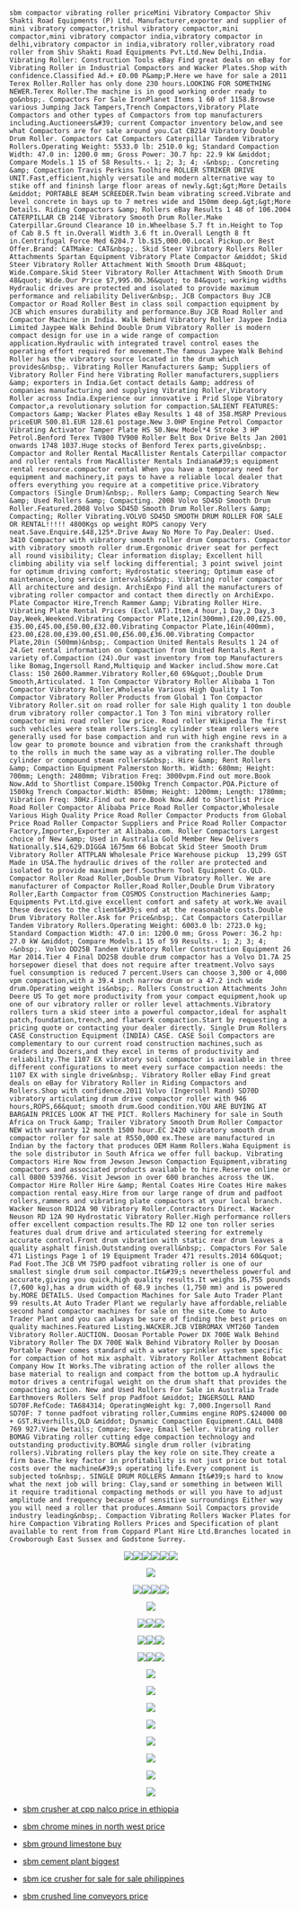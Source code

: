 
```
sbm compactor vibrating roller priceMini Vibratory Compactor Shiv Shakti Road Equipments (P) Ltd. Manufacturer,exporter and supplier of mini vibratory compactor,trishul vibratory compactor,mini compactor,mini vibratory compactor india,vibratory compactor in delhi,vibratory compactor in india,vibratory roller,vibratory road roller from Shiv Shakti Road Equipments Pvt.Ltd.New Delhi,India. Vibrating Roller: Construction Tools eBay Find great deals on eBay for Vibrating Roller in Industrial Compactors and Wacker Plates.Shop with confidence.Classified Ad.+ £0.00 P&amp;P.Here we have for sale a 2011 Terex Roller.Roller has only done 230 hours.LOOKING FOR SOMETHING NEWER.Terex Roller.The machine is in good working order ready to go&nbsp;. Compactors For Sale IronPlanet Items 1 60 of 1158.Browse various Jumping Jack Tampers,Trench Compactors,Vibratory Plate Compactors and other types of Compactors from top manufacturers including.Auctioneers&#39; current Compactor inventory below,and see what Compactors are for sale around you.Cat CB214 Vibratory Double Drum Roller. Compactors Cat Compactors Caterpillar Tandem Vibratory Rollers.Operating Weight: 5533.0 lb: 2510.0 kg; Standard Compaction Width: 47.0 in: 1200.0 mm; Gross Power: 30.7 hp: 22.9 kW &middot; Compare Models.1 15 of 58 Results.‹ 1; 2; 3; 4; ›&nbsp;. Concreting &amp; Compaction Travis Perkins Toolhire ROLLER STRIKER DRIVE UNIT.Fast,efficient,highly versatile and modern alternative way to stike off and fininsh large floor areas of newly.&gt;&gt;More Details &middot; PORTABLE BEAM SCREEDER.Twin beam vibrating screed.Vibrate and level concrete in bays up to 7 metres wide and 150mm deep.&gt;&gt;More Details. Riding Compactors &amp; Rollers eBay Results 1 48 of 106.2004 CATERPILLAR CB 214E Vibratory Smooth Drum Roller.Make Caterpillar.Ground Clearance 10 in.Wheelbase 5.7 ft in.Height to Top of Cab 8.5 ft in.Overall Width 3.6 ft in.Overall Length 8 ft in.Centrifugal Force Med 6204.7 lb.$15,000.00.Local Pickup.or Best Offer.Brand: CATMake: CAT&nbsp;. Skid Steer Vibratory Rollers Roller Attachments Spartan Equipment Vibratory Plate Compactor &middot; Skid Steer Vibratory Roller Attachment With Smooth Drum 48&quot; Wide.Compare.Skid Steer Vibratory Roller Attachment With Smooth Drum 48&quot; Wide.Our Price $7,995.00.36&quot; to 84&quot; working widths Hydraulic drives are protected and isolated to provide maximum performance and reliability Deliver&nbsp;. JCB Compactors Buy JCB Compactor or Road Roller Best in class soil compaction equipment by JCB which ensures durability and performance.Buy JCB Road Roller and Compactor Machine in India. Walk Behind Vibratory Roller Jaypee India Limited Jaypee Walk Behind Double Drum Vibratory Roller is modern compact design for use in a wide range of compaction application.Hydraulic with integrated travel control eases the operating effort required for movement.The famous Jaypee Walk Behind Roller has the vibratory source located in the drum which provides&nbsp;. Vibrating Roller Manufacturers &amp; Suppliers of Vibratory Roller Find here Vibrating Roller manufacturers,suppliers &amp; exporters in India.Get contact details &amp; address of companies manufacturing and supplying Vibrating Roller,Vibratory Roller across India.Experience our innovative i Prid Slope Vibratory Compactor,a revolutionary solution for compaction.SALIENT FEATURES: Compactors &amp; Wacker Plates eBay Results 1 48 of 358.MSRP Previous priceEUR 500.81.EUR 128.61 postage.New 3.0HP Engine Petrol Compactor Vibrating Activator Tamper Plate HS 50.New Model*4 Stroke 3 HP Petrol.Benford Terex TV800 TV900 Roller Belt Box Drive Belts Jan 2001 onwards 1748 1037.Huge stocks of Benford Terex parts,give&nbsp;. Compactor and Roller Rental MacAllister Rentals Caterpillar compactor and roller rentals from MacAllister Rentals Indiana&#39;s equipment rental resource.compactor rental When you have a temporary need for equipment and machinery,it pays to have a reliable local dealer that offers everything you require at a competitive price.Vibratory Compactors (Single Drum)&nbsp;. Rollers &amp; Compacting Search New &amp; Used Rollers &amp; Compacting. 2008 Volvo SD45D Smooth Drum Roller.Featured.2008 Volvo SD45D Smooth Drum Roller.Rollers &amp; Compacting; Roller Vibrating.VOLVO SD45D SMOOTH DRUM ROLLER FOR SALE OR RENTAL!!!!! 4800Kgs op weight ROPS canopy Very neat.Save.Enquire.$48,125*.Drive Away No More To Pay.Dealer: Used. 3410 Compactor with vibratory smooth roller drum Compactors. Compactor with vibratory smooth roller drum.Ergonomic driver seat for perfect all round visibility; Clear information display; Excellent hill climbing ability via self locking differential; 3 point swivel joint for optimum driving comfort; Hydrostatic steering; Optimum ease of maintenance,long service intervals&nbsp;. Vibrating roller compactor All architecture and design. ArchiExpo Find all the manufacturers of vibrating roller compactor and contact them directly on ArchiExpo. Plate Compactor Hire,Trench Rammer &amp; Vibrating Roller Hire. Vibrating Plate Rental Prices (Excl.VAT).Item,4 hour,1 Day,2 Day,3 Day,Week,Weekend.Vibrating Compactor Plate,12in(300mm),£20.00,£25.00,£35.00,£45.00,£50.00,£32.00.Vibrating Compactor Plate,16in(400mm),£23.00,£28.00,£39.00,£51.00,£56.00,£36.00.Vibrating Compactor Plate,20in (500mm)&nbsp;. Compaction United Rentals Results 1 24 of 24.Get rental information on Compaction from United Rentals.Rent a variety of.Compaction (24).Our vast inventory from top Manufacturers like Bomag,Ingersoll Rand,Multiquip and Wacker includ.Show more.Cat Class: 150 2600.Rammer.Vibratory Roller,60 69&quot;,Double Drum Smooth,Articulated. 1 Ton Compactor Vibratory Roller Alibaba 1 Ton Compactor Vibratory Roller,Wholesale Various High Quality 1 Ton Compactor Vibratory Roller Products from Global 1 Ton Compactor Vibratory Roller.sit on road roller for sale High quality 1 ton double drum vibratory roller compactor.1 Ton 3 Ton mini vibratory roller compactor mini road roller low price. Road roller Wikipedia The first such vehicles were steam rollers.Single cylinder steam rollers were generally used for base compaction and run with high engine revs in a low gear to promote bounce and vibration from the crankshaft through to the rolls in much the same way as a vibrating roller.The double cylinder or compound steam rollers&nbsp;. Hire &amp; Rent Rollers &amp; Compaction Equipment Palmerston North. Width: 680mm; Height: 700mm; Length: 2480mm; Vibration Freq: 3000vpm.Find out more.Book Now.Add to Shortlist Compare.1500kg Trench Compactor.POA.Picture of 1500kg Trench Compactor.Width: 850mm; Height: 1200mm; Length: 1780mm; Vibration Freq: 30Hz.Find out more.Book Now.Add to Shortlist Price Road Roller Compactor Alibaba Price Road Roller Compactor,Wholesale Various High Quality Price Road Roller Compactor Products from Global Price Road Roller Compactor Suppliers and Price Road Roller Compactor Factory,Importer,Exporter at Alibaba.com. Roller Compactors Largest choice of New &amp; Used in Australia Gold Member New Delivers Nationally.$14,629.DIGGA 1675mm 66 Bobcat Skid Steer Smooth Drum Vibratory Roller ATTPLAN Wholesale Price Warehouse pickup  13,299 GST Made in USA.The hydraulic drives of the roller are protected and isolated to provide maximum perf.Southern Tool Equipment Co.QLD. Compactor Roller Road Roller,Double Drum Vibratory Roller. We are manufacturer of Compactor Roller,Road Roller,Double Drum Vibratory Roller,Earth Compactor from COSMOS Construction Machineries &amp; Equipments Pvt.Ltd.give excellent comfort and safety at work.We avail these devices to the client&#39;s end at the reasonable costs.Double Drum Vibratory Roller.Ask for Price&nbsp;. Cat Compactors Caterpillar Tandem Vibratory Rollers.Operating Weight: 6003.0 lb: 2723.0 kg; Standard Compaction Width: 47.0 in: 1200.0 mm; Gross Power: 36.2 hp: 27.0 kW &middot; Compare Models.1 15 of 59 Results.‹ 1; 2; 3; 4; ›&nbsp;. Volvo DD25B Tandem Vibratory Roller Construction Equipment 26 Mar 2014.Tier 4 Final DD25B double drum compactor has a Volvo D1.7A 25 horsepower diesel that does not require after treatment.Volvo says fuel consumption is reduced 7 percent.Users can choose 3,300 or 4,000 vpm compaction,with a 39.4 inch narrow drum or a 47.2 inch wide drum.Operating weight is&nbsp;. Rollers Construction Attachments John Deere US To get more productivity from your compact equipment,hook up one of our vibratory roller or roller level attachments.Vibratory rollers turn a skid steer into a powerful compactor,ideal for asphalt patch,foundation,trench,and flatwork compaction.Start by requesting a pricing quote or contacting your dealer directly. Single Drum Rollers CASE Construction Equipment (INDIA) CASE. CASE Soil Compactors are complementary to our current road construction machines,such as Graders and Dozers,and they excel in terms of productivity and reliability.The 1107 EX vibratory soil compactor is available in three different configurations to meet every surface compaction needs: the 1107 EX with single drive&nbsp;. Vibratory Roller eBay Find great deals on eBay for Vibratory Roller in Riding Compactors and Rollers.Shop with confidence.2011 Volvo (Ingersoll Rand) SD70D vibratory articulating drum drive compactor roller with 946 hours,ROPS,66&quot; smooth drum.Good condition.YOU ARE BUYING AT BARGAIN PRICES LOOK AT THE PICT. Rollers Machinery for sale in South Africa on Truck &amp; Trailer Vibratory Smooth Drum Roller Compactor NEW with warranty 12 month 1500 hour.EC 2420 vibratory smooth drum compactor roller for sale at R550,000 ex.These are manufactured in Indian by the factory that produces OEM Hamm Rollers.Waha Equipment is the sole distributor in South Africa we offer full backup. Vibrating Compactors Hire Now from Jewson Jewson Compaction Equipment,vibrating compactors and associated products available to hire.Reserve online or call 0800 539766. Visit Jewson in over 600 branches across the UK. Compactor Hire Roller Hire &amp; Rental Coates Hire Coates Hire makes compaction rental easy.Hire from our large range of drum and padfoot rollers,rammers and vibrating plate compactors at your local branch. Wacker Neuson RD12A 90 Vibratory Roller.Contractors Direct. Wacker Neuson RD 12A 90 Hydrostatic Vibratory Roller.High performance rollers offer excellent compaction results.The RD 12 one ton roller series features dual drum drive and articulated steering for extremely accurate control.Front drum vibration with static rear drum leaves a quality asphalt finish.Outstanding overall&nbsp;. Compactors For Sale 471 Listings Page 1 of 19 Equipment Trader 471 results.2014 60&quot; Pad Foot.The JCB VM 75PD padfoot vibrating roller is one of our smallest single drum soil compactor.It&#39;s nevertheless powerful and accurate,giving you quick,high quality results.It weighs 16,755 pounds (7,600 kg),has a drum width of 68.9 inches (1,750 mm) and is powered by.MORE DETAILS. Used Compaction Machines for Sale Auto Trader Plant 99 results.At Auto Trader Plant we regularly have affordable,reliable second hand compactor machines for sale on the site.Come to Auto Trader Plant and you can always be sure of finding the best prices on quality machines.Featured Listing.WACKER.JCB VIBROMAX VMT260 Tandem Vibratory Roller.AUCTION. Doosan Portable Power DX 700E Walk Behind Vibratory Roller The DX 700E Walk Behind Vibratory Roller by Doosan Portable Power comes standard with a water sprinkler system specific for compaction of hot mix asphalt. Vibratory Roller Attachment Bobcat Company How It Works.The vibrating action of the roller allows the base material to realign and compact from the bottom up.A hydraulic motor drives a centrifugal weight on the drum shaft that provides the compacting action. New and Used Rollers For Sale in Australia Trade Earthmovers Rollers Self prop Padfoot &middot; INGERSOLL RAND SD70F.RefCode: TA684314; OperatingWeight kg: 7,000.Ingersoll Rand SD70F: 7 tonne padfoot vibrating roller,Cummims engine ROPS.$24000 00 + GST.Riverhills,QLD &middot; Dynamic Compaction Equipment.CALL 0408 769 927.View Details; Compare; Save; Email Seller. Vibrating roller BOMAG Vibrating roller cutting edge compaction technology and outstanding productivity.BOMAG single drum roller (vibrating rollers).Vibrating rollers play the key role on site.They create a firm base.The key factor in profitability is not just price but total costs over the machine&#39;s operating life.Every component is subjected to&nbsp;. SINGLE DRUM ROLLERS Ammann It&#39;s hard to know what the next job will bring: Clay,sand or something in between Will it require traditional compacting methods or will you have to adjust amplitude and frequency because of sensitive surroundings Either way you will need a roller that produces.Ammann Soil Compactors provide industry leading&nbsp;. Compaction Vibrating Rollers Wacker Plates for hire Compaction Vibrating Rollers Prices and Specification of plant available to rent from from Coppard Plant Hire Ltd.Branches located in Crowborough East Sussex and Godstone Surrey. 
```

<div align="center">
  
<a rel="nofollow" href="https://m.shibang-china.com?f=github&k=sbm+compactor+vibrating+roller+price"><img src="https://static.shibang-china.com/en/l.png"></a><img src="https://static.shibang-china.com/en/hw.png"><a rel="nofollow" href="https://m.shibang-china.com/product/?f=github&k=sbm+compactor+vibrating+roller+price"><img src="https://static.shibang-china.com/en/p.png"></a><a rel="nofollow" href="https://m.shibang-china.com/cases/?f=github&k=sbm+compactor+vibrating+roller+price"><img src="https://static.shibang-china.com/en/c.png"></a><a rel="nofollow" href="https://m.shibang-china.com/news/?f=github&k=sbm+compactor+vibrating+roller+price"><img src="https://static.shibang-china.com/en/n.png"></a><a rel="nofollow" href="https://m.shibang-china.com?f=github&k=sbm+compactor+vibrating+roller+price"><img src="https://static.shibang-china.com/en/m.png"></a>

<a rel="nofollow" href="https://m.shibang-china.com/product/?f=github&k=sbm+compactor+vibrating+roller+price"><img src="https://static.shibang-china.com/en/b.jpg"></a>
  
<a rel="nofollow" href="https://m.shibang-china.com/solution-aggregate.html?f=github&k=sbm+compactor+vibrating+roller+price"><img src="https://static.shibang-china.com/en/a.jpg"></a><a rel="nofollow" href="https://m.shibang-china.com/solution-mine.html?f=github&k=sbm+compactor+vibrating+roller+price"><img src="https://static.shibang-china.com/en/m.jpg"></a><a rel="nofollow" href="https://m.shibang-china.com/solution-mill.html?f=github&k=sbm+compactor+vibrating+roller+price"><img src="https://static.shibang-china.com/en/g.jpg"></a><a rel="nofollow" href="https://m.shibang-china.com/solution-epc.html?f=github&k=sbm+compactor+vibrating+roller+price"><img src="https://static.shibang-china.com/en/e.jpg"></a>

<a rel="nofollow" href="https://m.shibang-china.com/product/?f=github&k=sbm+compactor+vibrating+roller+price"><img src="https://static.shibang-china.com/en/a-p.png"></a>

<a rel="nofollow" href="https://m.shibang-china.com/product/crusher/c6x.html?f=github&k=sbm+compactor+vibrating+roller+price"><img src="https://static.shibang-china.com/en/j.jpg"></a><a rel="nofollow" href="https://m.shibang-china.com/product/crusher/ci5x.html?f=github&k=sbm+compactor+vibrating+roller+price"><img src="https://static.shibang-china.com/en/i.jpg"></a><a rel="nofollow" href="https://m.shibang-china.com/product/crusher/hst.html?f=github&k=sbm+compactor+vibrating+roller+price"><img src="https://static.shibang-china.com/en/c.jpg"></a>

<a rel="nofollow" href="https://m.shibang-china.com/product/mill/mtw.html?f=github&k=sbm+compactor+vibrating+roller+price"><img src="https://static.shibang-china.com/en/mtw.jpg"></a><a rel="nofollow" href="https://m.shibang-china.com/product/mill/scm.html?f=github&k=sbm+compactor+vibrating+roller+price"><img src="https://static.shibang-china.com/en/scm.jpg"></a><a rel="nofollow" href="https://m.shibang-china.com/product/mill/lm.html?f=github&k=sbm+compactor+vibrating+roller+price"><img src="https://static.shibang-china.com/en/lm.jpg"></a>

<a rel="nofollow" href="https://m.shibang-china.com/product/sand/vsi6x.html?f=github&k=sbm+compactor+vibrating+roller+price"><img src="https://static.shibang-china.com/en/6x.jpg"></a><a rel="nofollow" href="https://m.shibang-china.com/product/sand/vu.html?f=github&k=sbm+compactor+vibrating+roller+price"><img src="https://static.shibang-china.com/en/vu.jpg"></a><a rel="nofollow" href="https://m.shibang-china.com/product/mobile/klun.html?f=github&k=sbm+compactor+vibrating+roller+price"><img src="https://static.shibang-china.com/en/k.jpg"></a>

<a rel="nofollow" href="https://m.shibang-china.com/cases/?f=github&k=sbm+compactor+vibrating+roller+price"><img src="https://static.shibang-china.com/en/case.png"></a>

<a rel="nofollow" href="https://m.shibang-china.com/cases/aggregate/202.html?f=github&k=sbm+compactor+vibrating+roller+price"><img src="https://static.shibang-china.com/en/c-1.jpg"></a>

<a rel="nofollow" href="https://m.shibang-china.com/cases/aggregate/203.html?f=github&k=sbm+compactor+vibrating+roller+price"><img src="https://static.shibang-china.com/en/c-2.jpg"></a>

<a rel="nofollow" href="https://m.shibang-china.com/cases/mill/123.html?f=github&k=sbm+compactor+vibrating+roller+price"><img src="https://static.shibang-china.com/en/c-3.jpg"></a>

<a rel="nofollow" href="https://m.shibang-china.com/contact_us.html?f=github&k=sbm+compactor+vibrating+roller+price"><img src="https://static.shibang-china.com/en/contact.png"></a>

<a rel="nofollow" href="https://swt.shibang-china.com/?f=github&k=sbm+compactor+vibrating+roller+price"><img src="https://static.shibang-china.com/en/chat.png"></a>

<a rel="nofollow" href="https://whatsapp.shibangsoft.com/WhatsApp.php?f=github&k=sbm+compactor+vibrating+roller+price"><img src="https://static.shibang-china.com/en/whatsapp.png"></a>

<a rel="nofollow" href="https://m.shibang-china.com/?f=github&k=sbm+compactor+vibrating+roller+price"><img src="https://static.shibang-china.com/en/website.png"></a>

</div>


* [sbm crusher at cpp nalco price in ethiopia](sbm%20crusher%20at%20cpp%20nalco%20price%20in%20ethiopia.md)

* [sbm chrome mines in north west price](sbm%20chrome%20mines%20in%20north%20west%20price.md)

* [sbm ground limestone buy](sbm%20ground%20limestone%20buy.md)

* [sbm cement plant biggest](sbm%20cement%20plant%20biggest.md)

* [sbm ice crusher for sale for sale philippines](sbm%20ice%20crusher%20for%20sale%20for%20sale%20philippines.md)

* [sbm crushed line conveyors price](sbm%20crushed%20line%20conveyors%20price.md)